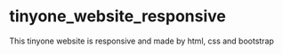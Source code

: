 # tinyone_website_responsive
This tinyone website is responsive and made by html, css and bootstrap
